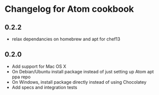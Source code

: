 # Changelog for Atom cookbook

## 0.2.2
* relax dependancies on homebrew and apt for chef13

## 0.2.0
* Add support for Mac OS X
* On Debian/Ubuntu install package instead of just setting up Atom apt ppa repo
* On Windows, install package directly instead of using Chocolatey
* Add specs and integration tests
